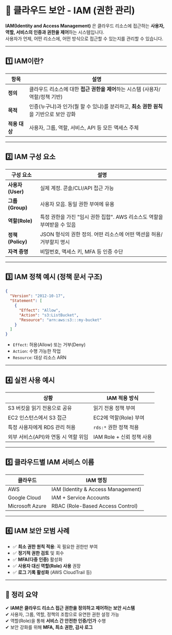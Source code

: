 # 🧭 클라우드 보안 - IAM (권한 관리)

**IAM(Identity and Access Management)** 은 클라우드 리소스에 접근하는 **사용자, 역할, 서비스의 인증과 권한을 제어**하는 시스템입니다.  
사용자가 언제, 어떤 리소스에, 어떤 방식으로 접근할 수 있는지를 관리할 수 있습니다.

---

## 1️⃣ IAM이란?

| 항목     | 설명 |
|----------|------|
| **정의** | 클라우드 리소스에 대한 **접근 권한을 제어**하는 시스템 (사용자/역할/정책 기반) |
| **목적** | 인증(누구냐)과 인가(뭘 할 수 있냐)를 분리하고, **최소 권한 원칙**을 기반으로 보안 강화 |
| **적용 대상** | 사용자, 그룹, 역할, 서비스, API 등 모든 액세스 주체 |

---

## 2️⃣ IAM 구성 요소

| 구성 요소     | 설명 |
|----------------|------|
| **사용자(User)** | 실제 계정. 콘솔/CLI/API 접근 가능 |
| **그룹(Group)** | 사용자 모음. 동일 권한 부여에 유용 |
| **역할(Role)** | 특정 권한을 가진 "임시 권한 집합". AWS 리소스도 역할을 부여받을 수 있음 |
| **정책(Policy)** | JSON 형식의 권한 정의. 어떤 리소스에 어떤 액션을 허용/거부할지 명시 |
| **자격 증명** | 비밀번호, 액세스 키, MFA 등 인증 수단 |

---

## 3️⃣ IAM 정책 예시 (정책 문서 구조)

```json
{
  "Version": "2012-10-17",
  "Statement": [
    {
      "Effect": "Allow",
      "Action": "s3:ListBucket",
      "Resource": "arn:aws:s3:::my-bucket"
    }
  ]
}
```

- `Effect`: 허용(Allow) 또는 거부(Deny)
- `Action`: 수행 가능한 작업
- `Resource`: 대상 리소스 ARN

---

## 4️⃣ 실전 사용 예시

| 상황                          | IAM 적용 방식 |
|-------------------------------|----------------|
| S3 버킷을 읽기 전용으로 공유      | 읽기 전용 정책 부여 |
| EC2 인스턴스에서 S3 접근        | EC2에 역할(Role) 부여 |
| 특정 사용자에게 RDS 관리 허용    | `rds:*` 권한 정책 적용 |
| 외부 서비스(API)와 연동 시 역할 위임 | IAM Role + 신뢰 정책 사용 |

---

## 5️⃣ 클라우드별 IAM 서비스 이름

| 클라우드         | IAM 명칭 |
|------------------|----------|
| AWS              | IAM (Identity & Access Management) |
| Google Cloud     | IAM + Service Accounts |
| Microsoft Azure  | RBAC (Role-Based Access Control) |

---

## 6️⃣ IAM 보안 모범 사례

- ✅ **최소 권한 원칙 적용**: 꼭 필요한 권한만 부여  
- ✅ **정기적 권한 검토** 및 회수  
- ✅ **MFA(다중 인증)** 활성화  
- ✅ **사용자 대신 역할(Role) 사용** 권장  
- ✅ **로그 기록 활성화** (AWS CloudTrail 등)

---

## 🎯 정리 요약

✔ **IAM은 클라우드 리소스 접근 권한을 정의하고 제어하는 보안 시스템**  
✔ 사용자, 그룹, 역할, 정책의 조합으로 유연한 권한 설정 가능  
✔ 역할(Role)을 통해 **서비스 간 안전한 인증/인가** 수행  
✔ 보안 강화를 위해 **MFA, 최소 권한, 감사 로그**
